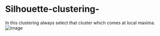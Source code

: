 # Silhouette-clustering-
In this clustering always select that cluster which comes at local maxima.
![image](https://user-images.githubusercontent.com/54137934/162427661-5b6a195c-5e8a-474b-a0c0-e93ec2972cb7.png)
